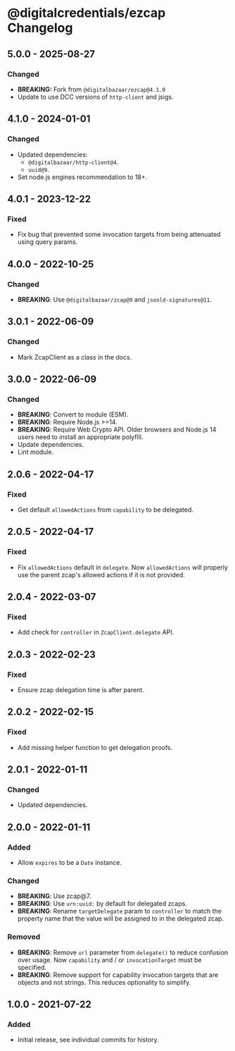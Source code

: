 # @digitalcredentials/ezcap Changelog

## 5.0.0 - 2025-08-27
### Changed
- **BREAKING:** Fork from `@digitalbazaar/ezcap@4.1.0`
- Update to use DCC versions of `http-client` and jsigs.

## 4.1.0 - 2024-01-01

### Changed
- Updated dependencies:
  - `@digitalbazaar/http-client@4`.
  - `uuid@9`.
- Set node.js engines recommendation to 18+.

## 4.0.1 - 2023-12-22

### Fixed
- Fix bug that prevented some invocation targets from being attenuated
  using query params.

## 4.0.0 - 2022-10-25

### Changed
- **BREAKING**: Use `@digitalbazaar/zcap@9` and `jsonld-signatures@11`.

## 3.0.1 - 2022-06-09

### Changed
- Mark ZcapClient as a class in the docs.

## 3.0.0 - 2022-06-09

### Changed
- **BREAKING**: Convert to module (ESM).
- **BREAKING**: Require Node.js >=14.
- **BREAKING**: Require Web Crypto API. Older browsers and Node.js 14 users
  need to install an appropriate polyfill.
- Update dependencies.
- Lint module.

## 2.0.6 - 2022-04-17

### Fixed
- Get default `allowedActions` from `capability` to be delegated.

## 2.0.5 - 2022-04-17

### Fixed
- Fix `allowedActions` default in `delegate`. Now `allowedActions`
  will properly use the parent zcap's allowed actions if it is not
  provided.

## 2.0.4 - 2022-03-07

### Fixed
- Add check for `controller` in `ZcapClient.delegate` API.

## 2.0.3 - 2022-02-23

### Fixed
- Ensure zcap delegation time is after parent.

## 2.0.2 - 2022-02-15

### Fixed
- Add missing helper function to get delegation proofs.

## 2.0.1 - 2022-01-11

### Changed
- Updated dependencies.

## 2.0.0 - 2022-01-11

### Added
- Allow `expires` to be a `Date` instance.

### Changed
- **BREAKING**: Use zcap@7.
- **BREAKING**: Use `urn:uuid:` by default for delegated zcaps.
- **BREAKING**: Rename `targetDelegate` param to `controller` to match the
  property name that the value will be assigned to in the delegated zcap.

### Removed
- **BREAKING**: Remove `url` parameter from `delegate()` to reduce confusion
  over usage. Now `capability` and / or `invocationTarget` must be specified.
- **BREAKING**: Remove support for capability invocation targets that are
  objects and not strings. This reduces optionality to simplify.

## 1.0.0 - 2021-07-22

### Added
- Initial release, see individual commits for history.
